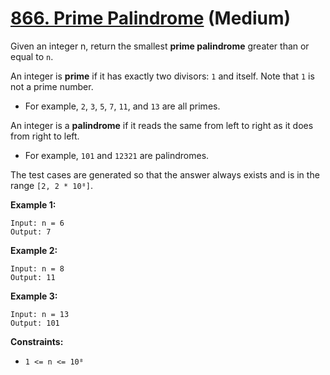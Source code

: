 # [866. Prime Palindrome][link] (Medium)

[link]: https://leetcode.com/problems/prime-palindrome/

Given an integer n, return the smallest **prime palindrome** greater than or equal to  `n`.

An integer is **prime** if it has exactly two divisors: `1` and itself. Note that `1` is not a prime
number.

- For example, `2`, `3`, `5`, `7`, `11`, and `13` are all primes.

An integer is a **palindrome** if it reads the same from left to right as it does from right to
left.

- For example, `101` and `12321` are palindromes.

The test cases are generated so that the answer always exists and is in the range `[2, 2 * 10⁸]`.

**Example 1:**

```
Input: n = 6
Output: 7
```

**Example 2:**

```
Input: n = 8
Output: 11
```

**Example 3:**

```
Input: n = 13
Output: 101
```

**Constraints:**

- `1 <= n <= 10⁸`
